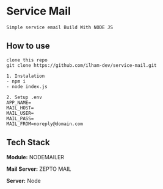 # Service Mail 
    Simple service email Build With NODE JS
## How to use
    clone this repo
    git clone https://github.com/ilham-dev/service-mail.git

    1. Instalation
    - npm i 
    - node index.js

    2. Setup .env
    APP_NAME=
    MAIL_HOST=
    MAIL_USER=
    MAIL_PASS=
    MAIL_FROM=noreply@domain.com

## Tech Stack

**Module:** NODEMAILER

**Mail Server:** ZEPTO MAIL

**Server:** Node
